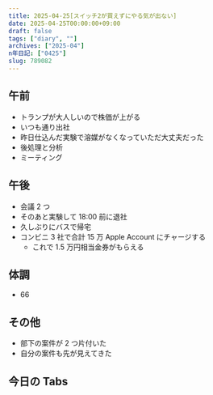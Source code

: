 ```yaml
---
title: 2025-04-25[スイッチ2が買えずにやる気が出ない]
date: 2025-04-25T00:00:00+09:00
draft: false
tags: ["diary", ""]
archives: ["2025-04"]
n年日記: ["0425"]
slug: 789082
---
```


## 午前

- トランプが大人しいので株価が上がる
- いつも通り出社
- 昨日仕込んだ実験で溶媒がなくなっていただ大丈夫だった
- 後処理と分析
- ミーティング

## 午後

- 会議 2 つ
- そのあと実験して 18:00 前に退社
- 久しぶりにバスで帰宅
- コンビニ 3 社で合計 15 万 Apple Account にチャージする
  - これで 1.5 万円相当金券がもらえる

## 体調

- 66

## その他

- 部下の案件が 2 つ片付いた
- 自分の案件も先が見えてきた

## 今日の Tabs
